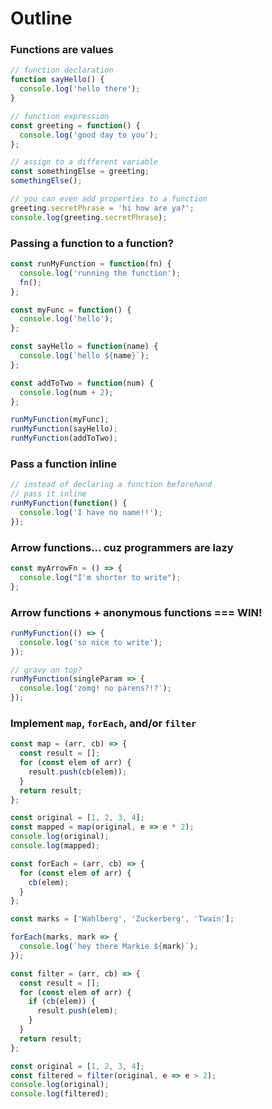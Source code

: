 # Outline

### Functions are values

```js
// function declaration
function sayHello() {
  console.log('hello there');
}

// function expression
const greeting = function() {
  console.log('good day to you');
};

// assign to a different variable
const somethingElse = greeting;
somethingElse();

// you can even add properties to a function
greeting.secretPhrase = 'hi how are ya?';
console.log(greeting.secretPhrase);
```

### Passing a function to a function?

```js
const runMyFunction = function(fn) {
  console.log('running the function');
  fn();
};

const myFunc = function() {
  console.log('hello');
};

const sayHello = function(name) {
  console.log(`hello ${name}`);
};

const addToTwo = function(num) {
  console.log(num + 2);
};

runMyFunction(myFunc);
runMyFunction(sayHello);
runMyFunction(addToTwo);
```

### Pass a function inline

```js
// instead of declaring a function beforehand
// pass it inline
runMyFunction(function() {
  console.log('I have no name!!');
});
```

### Arrow functions... cuz programmers are lazy

```js
const myArrowFn = () => {
  console.log("I'm shorter to write");
};
```

### Arrow functions + anonymous functions === WIN!

```js
runMyFunction(() => {
  console.log('so nice to write');
});

// gravy on top?
runMyFunction(singleParam => {
  console.log('zomg! no parens?!?');
});
```

### Implement `map`, `forEach`, and/or `filter`

```js
const map = (arr, cb) => {
  const result = [];
  for (const elem of arr) {
    result.push(cb(elem));
  }
  return result;
};

const original = [1, 2, 3, 4];
const mapped = map(original, e => e * 2);
console.log(original);
console.log(mapped);
```

```js
const forEach = (arr, cb) => {
  for (const elem of arr) {
    cb(elem);
  }
};

const marks = ['Wahlberg', 'Zuckerberg', 'Twain'];

forEach(marks, mark => {
  console.log(`hey there Markie ${mark}`);
});
```

```js
const filter = (arr, cb) => {
  const result = [];
  for (const elem of arr) {
    if (cb(elem)) {
      result.push(elem);
    }
  }
  return result;
};

const original = [1, 2, 3, 4];
const filtered = filter(original, e => e > 2);
console.log(original);
console.log(filtered);
```
